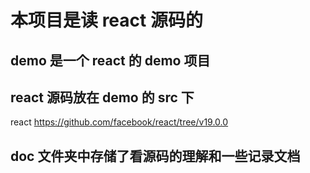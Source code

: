 # 本项目是读 react 源码的

## demo 是一个 react 的 demo 项目

## react 源码放在 demo 的 src 下

react https://github.com/facebook/react/tree/v19.0.0

## doc 文件夹中存储了看源码的理解和一些记录文档
